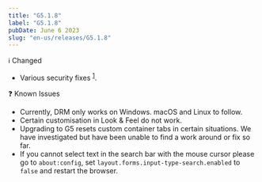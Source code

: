 ```yaml
---
title: "G5.1.8"
label: "G5.1.8"
pubDate: June 6 2023
slug: "en-us/releases/G5.1.8"
---
```


ℹ️ Changed

* Various security fixes <sup>[1](https://www.mozilla.org/en-US/security/advisories/mfsa2023-19/)</sup>.

❓ Known Issues

* Currently, DRM only works on Windows. macOS and Linux to follow.
* Certain customisation in Look & Feel do not work.
* Upgrading to G5 resets custom container tabs in certain situations. We have investigated but have been unable to find a work around or fix so far.
* If you cannot select text in the search bar with the mouse cursor please go to `about:config`, set `layout.forms.input-type-search.enabled` to `false` and restart the browser.
